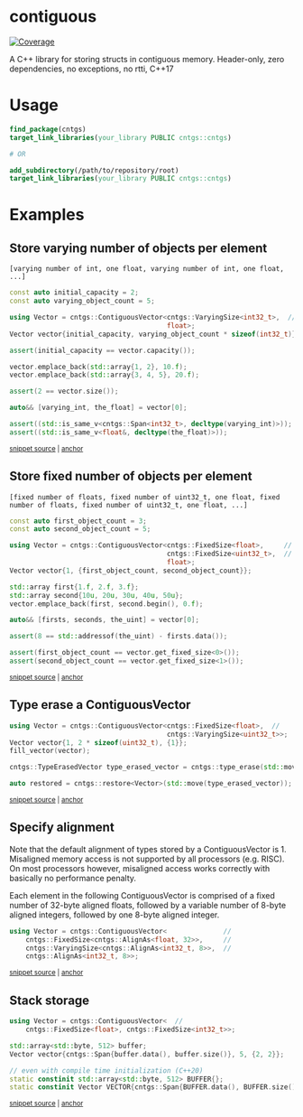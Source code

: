 # contiguous

[![Coverage](https://sonarcloud.io/api/project_badges/measure?project=Tradias_contiguous&metric=coverage)](https://sonarcloud.io/dashboard?id=Tradias_contiguous)

A C++ library for storing structs in contiguous memory. Header-only, zero dependencies, no exceptions, no rtti, C++17

# Usage

```cmake
find_package(cntgs)
target_link_libraries(your_library PUBLIC cntgs::cntgs)

# OR 

add_subdirectory(/path/to/repository/root)
target_link_libraries(your_library PUBLIC cntgs::cntgs)
```

# Examples

## Store varying number of objects per element

```
[varying number of int, one float, varying number of int, one float, ...]
```

<!-- snippet: varying-vector -->
<a id='snippet-varying-vector'></a>
```cpp
const auto initial_capacity = 2;
const auto varying_object_count = 5;

using Vector = cntgs::ContiguousVector<cntgs::VaryingSize<int32_t>,  //
                                       float>;
Vector vector{initial_capacity, varying_object_count * sizeof(int32_t)};

assert(initial_capacity == vector.capacity());

vector.emplace_back(std::array{1, 2}, 10.f);
vector.emplace_back(std::array{3, 4, 5}, 20.f);

assert(2 == vector.size());

auto&& [varying_int, the_float] = vector[0];

assert((std::is_same_v<cntgs::Span<int32_t>, decltype(varying_int)>));
assert((std::is_same_v<float&, decltype(the_float)>));
```
<sup><a href='/example/varying-vector.cpp#L13-L32' title='Snippet source file'>snippet source</a> | <a href='#snippet-varying-vector' title='Start of snippet'>anchor</a></sup>
<!-- endSnippet -->

## Store fixed number of objects per element

```
[fixed number of floats, fixed number of uint32_t, one float, fixed number of floats, fixed number of uint32_t, one float, ...]
```

<!-- snippet: fixed-vector -->
<a id='snippet-fixed-vector'></a>
```cpp
const auto first_object_count = 3;
const auto second_object_count = 5;

using Vector = cntgs::ContiguousVector<cntgs::FixedSize<float>,     //
                                       cntgs::FixedSize<uint32_t>,  //
                                       float>;
Vector vector{1, {first_object_count, second_object_count}};

std::array first{1.f, 2.f, 3.f};
std::array second{10u, 20u, 30u, 40u, 50u};
vector.emplace_back(first, second.begin(), 0.f);

auto&& [firsts, seconds, the_uint] = vector[0];

assert(8 == std::addressof(the_uint) - firsts.data());

assert(first_object_count == vector.get_fixed_size<0>());
assert(second_object_count == vector.get_fixed_size<1>());
```
<sup><a href='/example/fixed-vector.cpp#L13-L32' title='Snippet source file'>snippet source</a> | <a href='#snippet-fixed-vector' title='Start of snippet'>anchor</a></sup>
<!-- endSnippet -->

## Type erase a ContiguousVector

<!-- snippet: type-erased-vector -->
<a id='snippet-type-erased-vector'></a>
```cpp
using Vector = cntgs::ContiguousVector<cntgs::FixedSize<float>,  //
                                       cntgs::VaryingSize<uint32_t>>;
Vector vector{1, 2 * sizeof(uint32_t), {1}};
fill_vector(vector);

cntgs::TypeErasedVector type_erased_vector = cntgs::type_erase(std::move(vector));

auto restored = cntgs::restore<Vector>(std::move(type_erased_vector));
```
<sup><a href='/example/type-erased-vector.cpp#L18-L27' title='Snippet source file'>snippet source</a> | <a href='#snippet-type-erased-vector' title='Start of snippet'>anchor</a></sup>
<!-- endSnippet -->

## Specify alignment

Note that the default alignment of types stored by a ContiguousVector is 1. Misaligned memory access is not supported by all processors (e.g. RISC).
On most processors however, misaligned access works correctly with basically no performance penalty.

Each element in the following ContiguousVector is comprised of a fixed number of 32-byte aligned floats, followed by a variable number of 8-byte aligned integers, followed by one 8-byte aligned integer.

<!-- snippet: vector-with-alignment -->
<a id='snippet-vector-with-alignment'></a>
```cpp
using Vector = cntgs::ContiguousVector<              //
    cntgs::FixedSize<cntgs::AlignAs<float, 32>>,     //
    cntgs::VaryingSize<cntgs::AlignAs<int32_t, 8>>,  //
    cntgs::AlignAs<int32_t, 8>>;
```
<sup><a href='/example/vector-with-alignment.cpp#L29-L34' title='Snippet source file'>snippet source</a> | <a href='#snippet-vector-with-alignment' title='Start of snippet'>anchor</a></sup>
<!-- endSnippet -->

## Stack storage

<!-- snippet: vector-with-stack-storage -->
<a id='snippet-vector-with-stack-storage'></a>
```cpp
using Vector = cntgs::ContiguousVector<  //
    cntgs::FixedSize<float>, cntgs::FixedSize<int32_t>>;

std::array<std::byte, 512> buffer;
Vector vector{cntgs::Span{buffer.data(), buffer.size()}, 5, {2, 2}};

// even with compile time initialization (C++20)
static constinit std::array<std::byte, 512> BUFFER{};
static constinit Vector VECTOR{cntgs::Span{BUFFER.data(), BUFFER.size()}, 5, {2, 2}};
```
<sup><a href='/example/vector-with-stack-storage.cpp#L14-L24' title='Snippet source file'>snippet source</a> | <a href='#snippet-vector-with-stack-storage' title='Start of snippet'>anchor</a></sup>
<!-- endSnippet -->
